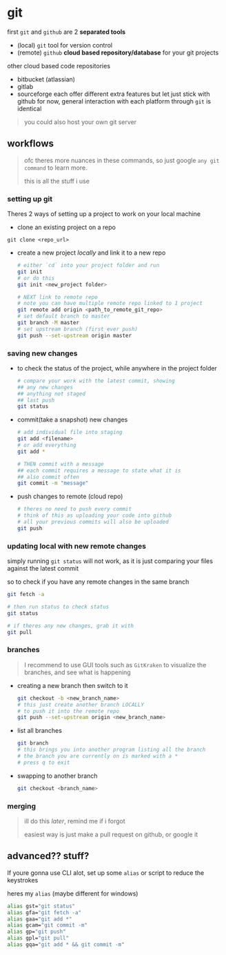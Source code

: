 
# git

first `git` and `github` are 2 **separated tools**

- (local) `git` tool for version control
- (remote) `github` **cloud based repository/database** for your git projects

other cloud based code repositories
- bitbucket (atlassian)
- gitlab
- sourceforge
each offer different extra features but let just stick with github for now, general interaction with each platform through `git` is identical
> you could also host your own git server

##  workflows

> ofc theres more nuances in these commands, so just google `any git command` to learn more.
>
> this is all the stuff i use

### setting up git

Theres 2 ways of setting up a project to work on your local machine

- clone an existing project on a repo
```
git clone <repo_url>
```

- create a new project *locally* and link it to a new repo
  ```bash
  # either `cd` into your project folder and run
  git init
  # or do this
  git init <new_project folder>

  # NEXT link to remote repo
  # note you can have multiple remote repo linked to 1 project
  git remote add origin <path_to_remote_git_repo>
  # set default branch to master
  git branch -M master
  # set upstream branch (first ever push)
  git push --set-upstream origin master
  ```

### saving new changes

- to check the status of the project, while anywhere in the project folder
  ```bash
  # compare your work with the latest commit, showing
  ## any new changes
  ## anything not staged
  ## last push
  git status
  ```
- commit(take a snapshot) new changes
  ```bash
  # add individual file into staging
  git add <filename>
  # or add everything
  git add *

  # THEN commit with a message
  ## each commit requires a message to state what it is
  ## also commit often
  git commit -m "message"
  ```
- push changes to remote (cloud repo)
  ```bash
  # theres no need to push every commit
  # think of this as uploading your code into github
  # all your previous commits will also be uploaded
  git push
  ```

### updating local with new remote changes

simply running `git status` will not work, as it is just comparing your files against the latest commit

so to check if you have any remote changes in the same branch

```bash
git fetch -a

# then run status to check status
git status

# if theres any new changes, grab it with
git pull
```

### branches

> I recommend to use GUI tools such as `GitKraken` to visualize the branches, and see what is happening

- creating a new branch then switch to it
  ```bash
  git checkout -b <new_branch_name>
  # this just create another branch LOCALLY
  # to push it into the remote repo
  git push --set-upstream origin <new_branch_name>
  ```
- list all branches
  ```bash 
  git branch
  # this brings you into another program listing all the branch
  # the branch you are currently on is marked with a *
  # press q to exit
  ```
- swapping to another branch
  ```bash
  git checkout <branch_name>
  ```

### merging

> ill do this *later*, remind me if i forgot
>
> easiest way is just make a pull request on github, or google it

## advanced?? stuff?

If youre gonna use CLI alot, set up some `alias` or script to reduce the keystrokes

heres my `alias` (maybe different for windows)
```bash
alias gst="git status"
alias gfa="git fetch -a"
alias gaa="git add *"
alias gcam="git commit -m"
alias gp="git push"
alias gpl="git pull"
alias gqa="git add * && git commit -m"
```